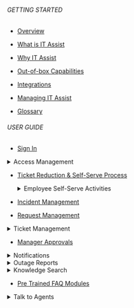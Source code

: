 
###### GETTING STARTED

- [Overview](en/itassist/overview#overview)
- [What is IT Assist](en/itassist/overview#what-is-it-assist)
- [Why IT Assist](en/itassist/overview#why-it-assist)

- [Out-of-box Capabilities](en/itassist/out_of_box_capabilities)

- [Integrations](en/itassist/integrations)

- [Managing IT Assist](en/itassist/managing_it_assist)

- [Glossary](en/itassist/glossary)

###### USER GUIDE

- [Sign In](en/itassist/sign_in)

<details >
  <summary>Access Management
  </summary>

  - [About Access Management](en/itassist/access_management)
  - [Reset Password](en/itassist/access_management#reset-password)
  - [Unlock Account](en/itassist/access_management#unlock-account)
  - [Password Health Checks and Reminders](en/itassist/access_management#password-health-checks-and-reminders)
  - [Configuration](en/itassist/access_management#configuration)

  </details>

- [Ticket Reduction & Self-Serve Process](en/itassist/ticket_reduction_and_self_serve_process)

  <details >
  <summary>Employee Self-Serve Activities
  </summary>

  - [About](en/itassist/employee_self_service_activities)
  - [Configuration](en/itassist/employee_self_service_activities#configuration)

</details>

- [Incident Management](en/itassist/incident_management)

- [Request Management](en/itassist/request_management)

<details >
  <summary>Ticket Management
  </summary>
  
  - [About](en/itassist/ticket_management)
  - [View Tickets](en/itassist/ticket_management#view-tickets)
  - [Ticket Follow-up Actions](en/itassist/ticket_management#ticket-follo-up-actions)
  - [Ticket Updates](en/itassist/ticket_management#ticket-updates)

  </details>

- [Manager Approvals](en/itassist/manager_approvals)

<details >
  <summary>Notifications
  </summary>

  - [About](en/itassist/notifications)
  - [Features](en/itassist/notifications#features)
  - [Types of Notifications](en/itassist/notifications#types-of-notifications)
  - [Ticket Updates](en/itassist/notifications#ticket-updates)

  </details>

<details >
  <summary>Outage Reports
  </summary>

  - [About](en/itassist/outage-reports)
  - [Configuration](en/itassist/outage-reports#configuration)

  </details>
<details >
  <summary>Knowledge Search
  </summary>

  - [About](en/itassist/knowledge_search)
  - [Features](en/itassist/knowledge_search#features)

  </details>
  
- [Pre Trained FAQ Modules](en/itassist/pre_trained_faq_modules)

<details >
  <summary>Talk to Agents
  </summary>

  - [About](en/itassist/talk_to_agent)
  - [Configuration](en/itassist/talk_to_agent#configuration)

  </details>
